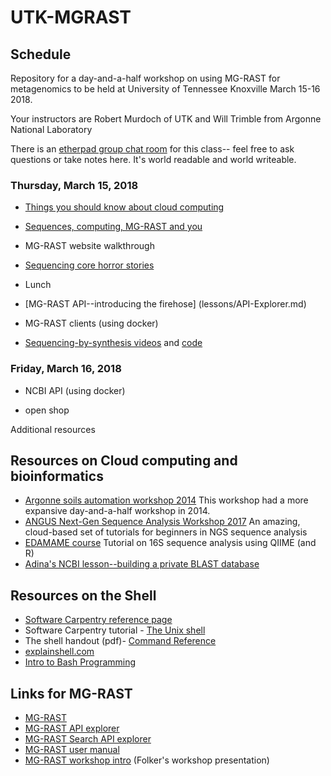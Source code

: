# UTK-MGRAST
## Schedule
Repository for a day-and-a-half workshop on using MG-RAST for metagenomics to be
held at University of Tennessee Knoxville March 15-16 2018.

Your instructors are Robert Murdoch of UTK and Will Trimble from Argonne National Laboratory

There is an [etherpad group chat room](https://etherpad.wikimedia.org/p/MGRAST-UTK) for this class--
feel free to ask questions or take notes here.  It's world readable and world writeable.

### Thursday, March 15, 2018

* [Things you should know about cloud computing](https://2014-argonne-soils-automation-workshop.readthedocs.io/en/latest/_static/argonne-cloud-computing.pptx.pdf)
* [Sequences, computing, MG-RAST and you](presentations/pipeline.pdf)

* MG-RAST website walkthrough 

* [Sequencing core horror stories](http://github.com/wltrimbl/whatcouldgowrong)

* Lunch

* [MG-RAST API--introducing the firehose] (lessons/API-Explorer.md)

* MG-RAST clients (using docker)

* [Sequencing-by-synthesis videos](http://www.mcs.anl.gov/~trimble/flowcell/movies) and [code](http://github.com/wltrimbl/thumbnailpolish)

### Friday, March 16, 2018

* NCBI API (using docker)

* open shop 

Additional resources

## Resources on Cloud computing and bioinformatics
* [Argonne soils automation workshop 2014](https://2014-argonne-soils-automation-workshop.readthedocs.io/en/latest/) This workshop had a more expansive day-and-a-half workshop in 2014.
* [ANGUS Next-Gen Sequence Analysis Workshop 2017](https://angus.readthedocs.io/en/2017/) An amazing, cloud-based set of tutorials for beginners in NGS sequence analysis
* [EDAMAME course](https://github.com/edamame-course/2016-tutorials/wiki/Schedule-EDAMAME-2016)  Tutorial on 16S sequence analysis using QIIME (and R)
* [Adina's NCBI lesson--building a private BLAST database](http://blast-tutorial.readthedocs.io/en/latest/ncbi/index.html)

## Resources on the Shell
* [Software Carpentry reference page](http://swcarpentry.github.io/shell-novice/reference/)
* Software Carpentry tutorial - [The Unix shell](http://swcarpentry.github.io/shell-novice/)
* The shell handout (pdf)- [Command Reference](http://files.fosswire.com/2007/08/fwunixref.pdf)
* [explainshell.com](http://explainshell.com)
* [Intro to Bash Programming](http://tldp.org/HOWTO/Bash-Prog-Intro-HOWTO.html)

## Links for MG-RAST
* [MG-RAST](http://mg-rast.org/)
* [MG-RAST API explorer](http://mg-rast.org/mgmain.html?mgpage=api)
* [MG-RAST Search API explorer](http://mg-rast.org/mgmain.html?mgpage=searchapi)
* [MG-RAST user manual](ftp://ftp.metagenomics.anl.gov/data/manual/mg-rast-manual.pdf)
* [MG-RAST workshop intro](https://github.com/MG-RAST/MG-RAST-Tutorials)  (Folker's workshop presentation)
